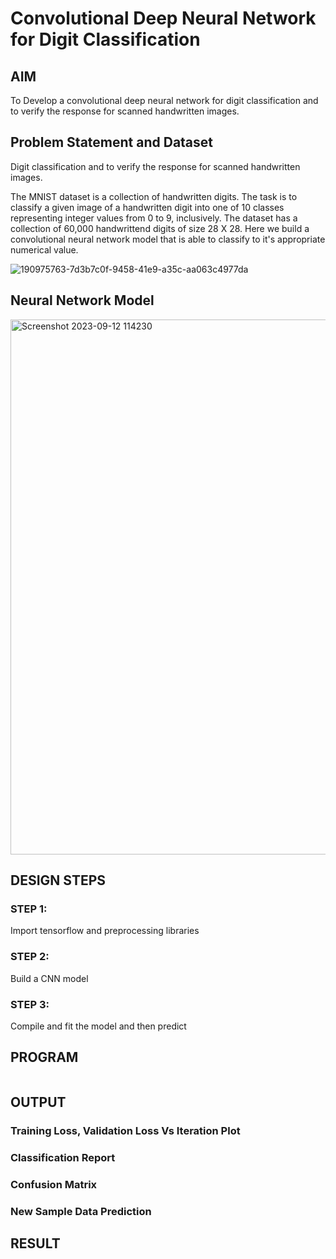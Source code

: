 # Convolutional Deep Neural Network for Digit Classification

## AIM
To Develop a convolutional deep neural network for digit classification and to verify the response for scanned handwritten images.

## Problem Statement and Dataset
Digit classification and to verify the response for scanned handwritten images.

The MNIST dataset is a collection of handwritten digits. The task is to classify a given image of a handwritten digit into one of 10 classes representing integer values from 0 to 9, inclusively. The dataset has a collection of 60,000 handwrittend digits of size 28 X 28. Here we build a convolutional neural network model that is able to classify to it's appropriate numerical value.

![190975763-7d3b7c0f-9458-41e9-a35c-aa063c4977da](https://github.com/KeerthikaNagarajan/mnist-classification/assets/93427089/53f180f0-b454-4bf9-9993-ab02485ca184)

## Neural Network Model
<img width="856" alt="Screenshot 2023-09-12 114230" src="https://github.com/KeerthikaNagarajan/mnist-classification/assets/93427089/ffa54ab2-02e1-4d2e-9a7d-f2db0d196e6b">

## DESIGN STEPS

### STEP 1:
Import tensorflow and preprocessing libraries


### STEP 2:
Build a CNN model


### STEP 3:
Compile and fit the model and then predict



## PROGRAM
```python

```

## OUTPUT

### Training Loss, Validation Loss Vs Iteration Plot


### Classification Report


### Confusion Matrix


### New Sample Data Prediction


## RESULT
